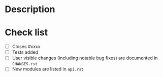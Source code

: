 # Description



# Check list

- [ ] Closes #xxxx
- [ ] Tests added
- [ ] User visible changes (including notable bug fixes) are documented in `CHANGES.rst`
- [ ] New modules are listed in `api.rst`
